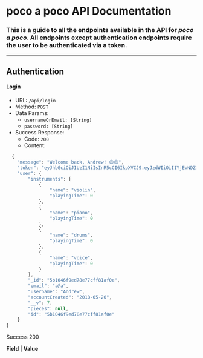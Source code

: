 # poco a poco API Documentation

### This is a guide to all the endpoints available in the API for *poco a poco*. All endpoints except authentication endpoints require the user to be authenticated via a token.
---

## Authentication

#### Login

* URL: `/api/login`
* Method: `POST`
* Data Params:
  * `usernameOrEmail: [String]`
  * `password: [String]`
* Success Response:
  * Code: `200`
  * Content:

```javascript
  {
	"message": "Welcome back, Andrew! 😊😊",
	"token": "eyJhbGciOiJIUzI1NiIsInR5cCI6IkpXVCJ9.eyJzdWIiOiI1YjEwNDZmOWVkNzhlNzdjZmY4MWFmMGUiLCJpYXQiOjE1Mjg4MTE1ODEsImV4cCI6MTUyODgzMzE4MX0.DmKexAUbP_WLfw5touwtU9qwGZymdAZPV3_tc94BIkI",
	"user": {
		"instruments": [
			{
				"name": "violin",
				"playingTime": 0
			},
			{
				"name": "piano",
				"playingTime": 0
			},
			{
				"name": "drums",
				"playingTime": 0
			},
			{
				"name": "voice",
				"playingTime": 0
			}
		],
		"_id": "5b1046f9ed78e77cff81af0e",
		"email": "a@a",
		"username": "Andrew",
		"accountCreated": "2018-05-20",
		"__v": 7,
		"pieces": null,
		"id": "5b1046f9ed78e77cff81af0e"
	}
}
```
 


Success 200

**Field** | **Value**
